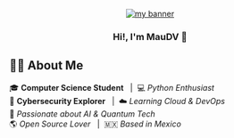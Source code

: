 <tab>

<p align="center">
<a href="https://maudv19.vercel.app" target="_blank" rel="noreferrer"><img src="https://i.postimg.cc/HL7TFR3S/banner.png" alt="my banner"></a>
</p>

<h3 align="center">
Hi!, I'm MauDV 👋
</h3>

## 👨‍💻 About Me

🎓 **Computer Science Student** &nbsp;&nbsp;|&nbsp;&nbsp;💻 *Python Enthusiast*  
🔐 **Cybersecurity Explorer** &nbsp;&nbsp;|&nbsp;&nbsp;☁️ *Learning Cloud & DevOps*  
🧠 *Passionate about AI & Quantum Tech*  
🌎 *Open Source Lover* &nbsp;&nbsp;|&nbsp;&nbsp;🇲🇽 *Based in Mexico*

